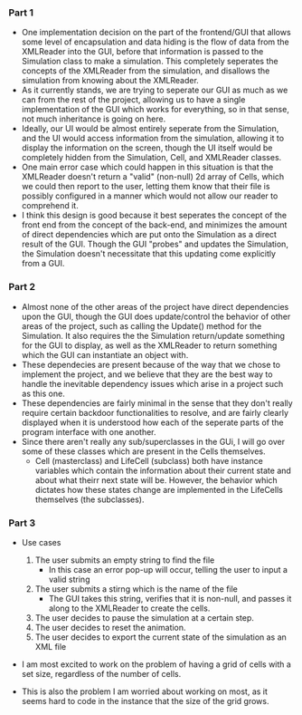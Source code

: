 ### Part 1

* One implementation decision on the part of the frontend/GUI that allows some level of encapsulation and data hiding is the flow of data from the XMLReader into the GUI, before that information is passed to the Simulation class to make a simulation. This completely seperates the concepts of the XMLReader from the simulation, and disallows the simulation from knowing about the XMLReader.
* As it currently stands, we are trying to seperate our GUI as much as we can from the rest of the project, allowing us to have a single implementation of the GUI which works for everything, so in that sense, not much inheritance is going on here.
* Ideally, our UI would be almost entirely seperate from the Simulation, and the UI would access information from the simulation, allowing it to display the information on the screen, though the UI itself would be completely hidden from the Simulation, Cell, and XMLReader classes.
* One main error case which could happen in this situation is that the XMLReader doesn't return a "valid" (non-null) 2d array of Cells, which we could then report to the user, letting them know that their file is possibly configured in a manner which would not allow our reader to comprehend it.
* I think this design is good because it best seperates the concept of the front end from the concept of the back-end, and minimizes the amount of direct dependencies which are put onto the Simulation as a direct result of the GUI. Though the GUI "probes" and updates the Simulation, the Simulation doesn't necessitate that this updating come explicitly from a GUI.

### Part 2

* Almost none of the other areas of the project have direct dependencies upon the GUI, though the GUI does update/control the behavior of other areas of the project, such as calling the Update() method for the Simulation. It also requires the the Simulation return/update something for the GUI to display, as well as the XMLReader to return something which the GUI can instantiate an object with.
* These dependecies are present because of the way that we chose to implement the project, and we believe that they are the best way to handle the inevitable dependency issues which arise in a project such as this one.
* These dependencies are fairly minimal in the sense that they don't really require certain backdoor functionalities to resolve, and are fairly clearly displayed when it is understood how each of the seperate parts of the program interface with one another.
* Since there aren't really any sub/superclasses in the GUi, I will go over some of these classes which are present in the Cells themselves.
    * Cell (masterclass) and LifeCell (subclass) both have instance variables which contain the information about their current state and about what theirr next state will be. However, the behavior which dictates how these states change are implemented in the LifeCells themselves (the subclasses).

### Part 3

* Use cases
    1. The user submits an empty string to find the file
        * In this case an error pop-up will occur, telling the user to input a valid string
    2. The user submits a stirng which is the name of the file
        * The GUI takes this string, verifies that it is non-null, and passes it along to the XMLReader to create the cells.
    3. The user decides to pause the simulation at a certain step.
    4. The user decides to reset the animation.
    5. The user decides to export the current state of the simulation as an XML file

* I am most excited to work on the problem of having a grid of cells with a set size, regardless of the number of cells.
* This is also the problem I am worried about working on most, as it seems hard to code in the instance that the size of the grid grows.
    
